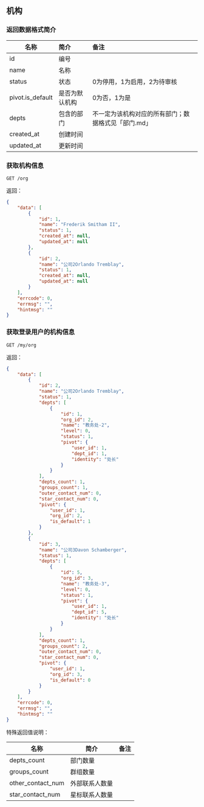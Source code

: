 ## 机构

### 返回数据格式简介

| 名称              | 简介                         | 备注                       |
| ----------------- | :--------------------------- | :------------------------- |
| id             |         编号                     |                            |
| name              | 名称                              |                            |
| status      | 状态                       |       0为停用，1为启用，2为待审核           |
| pivot.is_default | 是否为默认机构              |       0为否，1为是          |
| depts | 包含的部门  |  不一定为该机构对应的所有部门；数据格式见「部门.md」    |
| created_at | 创建时间  |      |
| updated_at | 更新时间  |      |

### 获取机构信息

```
GET /org
```

返回：

```json
{
    "data": [
        {
            "id": 1,
            "name": "Frederik Smitham II",
            "status": 1,
            "created_at": null,
            "updated_at": null
        },
        {
            "id": 2,
            "name": "公司2Orlando Tremblay",
            "status": 1,
            "created_at": null,
            "updated_at": null
        }
    ],
    "errcode": 0,
    "errmsg": "",
    "hintmsg": ""
}
```

### 获取登录用户的机构信息

```
GET /my/org
```

返回：

```json
{
    "data": [
        {
            "id": 2,
            "name": "公司2Orlando Tremblay",
            "status": 1,
            "depts": [
                {
                    "id": 1,
                    "org_id": 2,
                    "name": "教务处-2",
                    "level": 0,
                    "status": 1,
                    "pivot": {
                        "user_id": 1,
                        "dept_id": 1,
                        "identity": "处长"
                    }
                }
            ],
            "depts_count": 1,
            "groups_count": 1,
            "outer_contact_num": 0,
            "star_contact_num": 0,
            "pivot": {
                "user_id": 1,
                "org_id": 2,
                "is_default": 1
            }
        },
        {
            "id": 3,
            "name": "公司3Davon Schamberger",
            "status": 1,
            "depts": [
                {
                    "id": 5,
                    "org_id": 3,
                    "name": "教务处-3",
                    "level": 0,
                    "status": 1,
                    "pivot": {
                        "user_id": 1,
                        "dept_id": 5,
                        "identity": "处长"
                    }
                }
            ],
            "depts_count": 1,
            "groups_count": 2,
            "outer_contact_num": 0,
            "star_contact_num": 0,
            "pivot": {
                "user_id": 1,
                "org_id": 3,
                "is_default": 0
            }
        }
    ],
    "errcode": 0,
    "errmsg": "",
    "hintmsg": ""
}
```

特殊返回值说明：

| 名称              | 简介                         | 备注                      |
| ----------------- | ---------------------------- | --------------------------|
| depts_count  | 部门数量 |  |
| groups_count  | 群组数量 |      |
| other_contact_num | 外部联系人数量 |                             |
| star_contact_num | 星标联系人数量 |                             |
